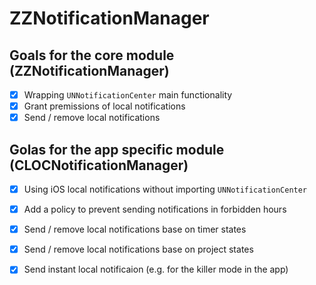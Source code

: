 # ZZNotificationManager

## Goals for the core module (ZZNotificationManager)
- [x] Wrapping `UNNotificationCenter` main functionality 
- [x] Grant premissions of local notifications
- [x] Send / remove local notifications

## Golas for the app specific module (CLOCNotificationManager)
- [x] Using iOS local notifications without importing `UNNotificationCenter`
- [x] Add a policy to prevent sending notifications in forbidden hours
- [x] Send / remove local notifications base on timer states
- [x] Send / remove local notifications base on project states
- [x] Send instant local notificaion (e.g. for the killer mode in the app)

